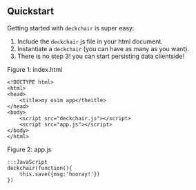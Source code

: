 Quickstart
----------

Getting started with `deckchair` is super easy:

1. Include the `deckchair` js file in your html document.
2. Instantiate a `deckchair` (you can have as many as you want).
3. There is no step 3! you can start persisting data clientside!

Figure 1: index.html

    
    <!DOCTYPE html>
    <html>
    <head>
        <title>my osim app</theitle>
    </head>
    <body>
        <script src="deckchair.js"></script>
        <script src="app.js"></script>
    </body>
    </html>
    

Figure 2: app.js

    
    :::JavaScript
    deckchair(function(){
        this.save({msg:'hooray!'})
    })
    



